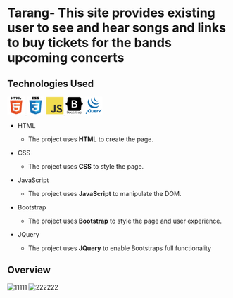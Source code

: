 # Tarang- This site provides existing user to see and hear songs and links to buy tickets for the bands upcoming concerts
## Technologies Used
<p align="left">
    <a href="https://www.w3.org/html/" target="_blank" rel="noreferrer"> <img src="https://raw.githubusercontent.com/devicons/devicon/master/icons/html5/html5-original-wordmark.svg" alt="html5" width="40" height="40"/> </a> 
   <a href="https://www.w3schools.com/css/" target="_blank" rel="noreferrer">
   <img src="https://raw.githubusercontent.com/devicons/devicon/master/icons/css3/css3-original-wordmark.svg" alt="css3" width="40" height="40"/></a>  
    <a href="https://developer.mozilla.org/en-US/docs/Web/JavaScript" target="_blank" rel="noreferrer"> <img src="https://raw.githubusercontent.com/devicons/devicon/master/icons/javascript/javascript-original.svg" alt="javascript" width="40" height="40"/> </a> 
   <a href="https://getbootstrap.com" target="_blank" rel="noreferrer"> 
   <img src="https://raw.githubusercontent.com/devicons/devicon/master/icons/bootstrap/bootstrap-plain-wordmark.svg" alt="bootstrap" width="40" height="40"/></a> 
    <a href="https://getbootstrap.com" target="_blank" rel="noreferrer"> 
   <img src="https://raw.githubusercontent.com/devicons/devicon/master/icons/jquery/jquery-plain-wordmark.svg" alt="jquery" width="40" height="40"/></a> 
    </p>   
    
- HTML
    - The project uses **HTML** to create the page.

- CSS
    - The project uses **CSS** to style the page.

- JavaScript
    - The project uses **JavaScript** to manipulate the DOM.

- Bootstrap
    - The project uses **Bootstrap** to style the page and user experience.

- JQuery
    - The project uses **JQuery** to enable Bootstraps full functionality
 
 ## Overview    
 ![11111](https://github.com/alisha140202/Tarang/assets/102052712/ccacd77d-8d29-42b4-ae45-9a418cfa34b3)
![222222](https://github.com/alisha140202/Tarang/assets/102052712/34146d87-c6f5-464e-b2be-3a5e72d3df23)








